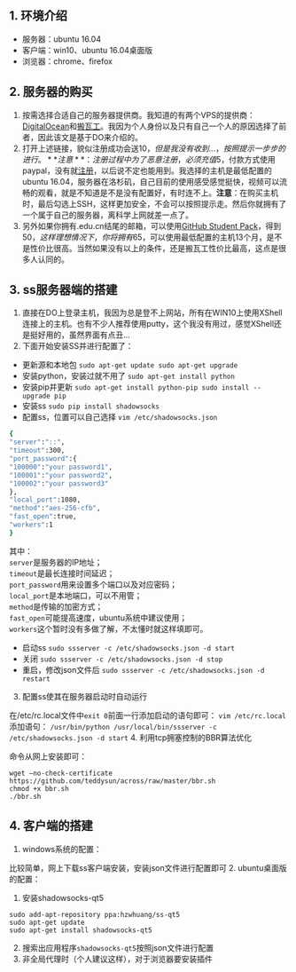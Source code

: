 ## 1. 环境介绍
* 服务器：ubuntu 16.04
* 客户端：win10、ubuntu 16.04桌面版
* 浏览器：chrome、firefox

## 2. 服务器的购买
1. 按需选择合适自己的服务器提供商。我知道的有两个VPS的提供商：[DigitalOcean](https://www.digitalocean.com/github-students/?utm_medium=partnerships&utm_source=github&utm_campaign=studentdevpack)和[搬瓦工](http://banwagong.cn/)。我因为个人身份以及只有自己一个人的原因选择了前者，因此该文是基于DO来介绍的。<br/>
2. 打开上述链接，貌似注册成功会送$10，但是我没有收到...，按照提示一步步的进行。**注意**：注册过程中为了恶意注册，必须充值$5，付款方式使用paypal，没有就[注册](https://www.paypal.com/c2/webapps/mpp/consumer?locale.x=zh_C2)，以后说不定也能用到。我选择的主机是最低配置的ubuntu 16.04，服务器在洛杉矶，自己目前的使用感受感觉挺快，视频可以流畅的观看，就是不知道是不是没有配置好，有时连不上。**注意**：在购买主机时，最后勾选上SSH，这样更加安全，不会可以按照提示走。然后你就拥有了一个属于自己的服务器，离科学上网就差一点了。
3. 另外如果你拥有.edu.cn结尾的邮箱，可以使用[GitHub Student Pack](https://education.github.com/)，得到$50，这样理想情况下，你将拥有$65，可以使用最低配置的主机13个月，是不是性价比很高。当然如果没有以上的条件，还是搬瓦工性价比最高，这点是很多人认同的。

## 3. ss服务器端的搭建
1. 直接在DO上登录主机，我因为总是登不上网站，所有在WIN10上使用XShell连接上的主机。也有不少人推荐使用putty，这个我没有用过，感觉XShell还是挺好用的，虽然界面有点丑...
2. 下面开始安装SS并进行配置了：<br/>
* 更新源和本地包
`
sudo apt-get update
sudo apt-get upgrade
`
* 安装python，安装过就不用了
`
sudo apt-get install python
`
* 安装pip并更新
`
sudo apt-get install python-pip
sudo install --upgrade pip
`
* 安装ss
`
sudo pip install shadowsocks
`
* 配置ss，位置可以自己选择
`
vim /etc/shadowsocks.json
`
```bash
{
"server":"::",
"timeout":300,
"port_password":{
"100000":"your password1",
"100001":"your password2",
"100002":"your password3"
},
"local_port":1080,
"method":"aes-256-cfb",
"fast_open":true,
"workers":1
}
```
其中：<br/>
`server`是服务器的IP地址； <br/>
`timeout`是最长连接时间延迟； <br/>
`port_password`用来设置多个端口以及对应密码； <br/>
`local_port`是本地端口，可以不用管； <br/>
`method`是传输的加密方式； <br/>
`fast_open`可能提高速度，ubuntu系统中建议使用； <br/>
`workers`这个暂时没有多做了解，不太懂时就这样填即可。 <br/>
* 启动ss
`
sudo ssserver -c /etc/shadowsocks.json -d start
`
* 关闭
`
sudo ssserver -c /etc/shadowsocks.json -d stop
`
* 重启，修改json文件后
`
sudo ssserver -c /etc/shadowsocks.json -d restart
`
3. 配置ss使其在服务器启动时自动运行

在/etc/rc.local文件中`exit 0`前面一行添加启动的语句即可：
`
vim /etc/rc.local
`
添加语句：
`
/usr/bin/python /usr/local/bin/ssserver -c /etc/shadowsocks.json -d start
`
4. 利用tcp拥塞控制的BBR算法优化

命令从网上安装即可：
```
wget –no-check-certificate https://github.com/teddysun/across/raw/master/bbr.sh
chmod +x bbr.sh
./bbr.sh
```

## 4. 客户端的搭建
1. windows系统的配置：

比较简单，网上下载ss客户端安装，安装json文件进行配置即可
2. ubuntu桌面版的配置：
1. 安装shadowsocks-qt5
```
sudo add-apt-repository ppa:hzwhuang/ss-qt5
sudo apt-get update
sudo apt-get install shadowsocks-qt5
```
2. 搜索出应用程序`shadowsocks-qt5`按照json文件进行配置
3. 非全局代理时（个人建议这样），对于浏览器要安装插件
